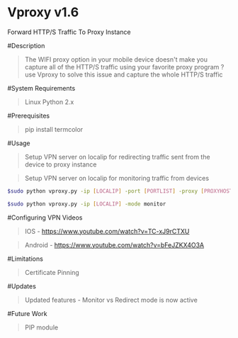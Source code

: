 # Vproxy v1.6
Forward HTTP/S Traffic To Proxy Instance

#Description
>The WIFI proxy option in your mobile device doesn't make you capture all of the HTTP/S traffic using your favorite proxy program ?
use Vproxy to solve this issue and capture the whole HTTP/S traffic

#System Requirements
>Linux
>Python 2.x

#Prerequisites
>pip install termcolor

#Usage
>Setup VPN server on localip for redirecting traffic sent from the device to proxy instance

>Setup VPN server on localip for monitoring traffic from devices 

```sh
$sudo python vproxy.py -ip [LOCALIP] -port [PORTLIST] -proxy [PROXYHOST:PROXYPORT]-mode redirect
```

```sh
$sudo python vproxy.py -ip [LOCALIP] -mode monitor
```

#Configuring VPN Videos
> IOS - https://www.youtube.com/watch?v=TC-xJ9rCTXU

> Android - https://www.youtube.com/watch?v=bFeJZKX4O3A

#Limitations
>Certificate Pinning

#Updates
>Updated features - Monitor vs Redirect mode is now active

#Future Work
>PIP module

